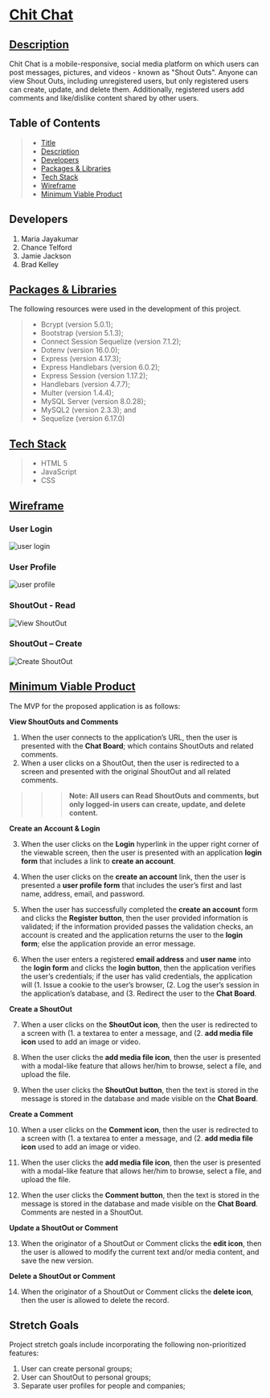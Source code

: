 # [Chit Chat](#title)

## [Description](#description)
Chit Chat is a mobile-responsive, social media platform on which users can post messages, pictures, and videos - known as "Shout Outs". Anyone can view Shout Outs, including unregistered users, but only registered users can create, update, and delete them. Additionally, registered users add comments and like/dislike content shared by other users.

## Table of Contents
> - [Title](#title)
> - [Description](#description)
> - [Developers](#developer)
> - [Packages & Libraries](#resources)
> - [Tech Stack](#stack)
> - [Wireframe](#wireframe)
> - [Minimum Viable Product](#MVP)

## Developers
1. Maria Jayakumar
2. Chance Telford
3. Jamie Jackson
4. Brad Kelley

## [Packages & Libraries](#resources)
The following resources were used in the development of this project.
> - Bcrypt (version 5.0.1);
> - Bootstrap (version 5.1.3);
> - Connect Session Sequelize (version 7.1.2);
> - Dotenv (version 16.0.0);
> - Express (version 4.17.3);
> - Express Handlebars (version 6.0.2);
> - Express Session (version 1.17.2);
> - Handlebars (version 4.7.7);
> - Multer (version 1.4.4);
> - MySQL Server (version 8.0.28);
> - MySQL2 (version 2.3.3); and
> - Sequelize (version 6.17.0)

## [Tech Stack](#stack)
> - HTML 5
> - JavaScript
> - CSS

## [Wireframe](#wireframe)
### User Login
![user login](./public/assets/images/screen1.png)

### User Profile
![user profile](./public/assets/images/screen2.png)

### ShoutOut - Read
![View ShoutOut](./public/assets/images/screen3.png)

### ShoutOut – Create
![Create ShoutOut](./public/assets/images/screen4.png)

## [Minimum Viable Product](#MVP)
The MVP for the proposed application is as follows:

**View ShoutOuts and Comments**
1. When the user connects to the application’s URL, then the user is presented with the **Chat Board**; which contains ShoutOuts and related comments.
2. When a user clicks on a ShoutOut, then the user is redirected to a screen and presented with the original ShoutOut and all related comments.
>>> **Note: All users can Read ShoutOuts and comments, but only logged-in users can create, update, and delete content.**

**Create an Account & Login**

3. When the user clicks on the **Login** hyperlink in the upper right corner of the viewable screen, then the user is presented with an application **login form** that includes a link to **create an account**.

4. When the user clicks on the **create an account** link, then the user is presented a **user profile form** that includes the user’s first and last name, address, email, and password.

5. When the user has successfully completed the **create an account** form and clicks the **Register button**, then the user provided information is validated; if the information provided passes the validation checks, an account is created and the application returns the user to the **login form**; else the application provide an error message.

6. When the user enters a registered **email address** and **user name** into the **login form** and clicks the **login button**, then the application verifies the user’s credentials; if the user has valid credentials, the application will (1. Issue a cookie to the user’s browser, (2. Log the user’s session in the application’s database, and (3. Redirect the user to the **Chat Board**.

**Create a ShoutOut**

7. When a user clicks on the **ShoutOut icon**, then the user is redirected to a screen with (1. a textarea to enter a message, and (2. **add media file icon** used to add an image or video.

8. When the user clicks the **add media file icon**, then the user is presented with a modal-like feature that allows her/him to browse, select a file, and upload the file.

9. When the user clicks the **ShoutOut button**, then the text is stored in the message is stored in the database and made visible on the **Chat Board**.

**Create a Comment**

10. When a user clicks on the **Comment icon**, then the user is redirected to a screen with (1. a textarea to enter a message, and (2. **add media file icon** used to add an image or video.

11. When the user clicks the **add media file icon**, then the user is presented with a modal-like feature that allows her/him to browse, select a file, and upload the file.

12. When the user clicks the **Comment button**, then the text is stored in the message is stored in the database and made visible on the **Chat Board**. Comments are nested in a ShoutOut.

**Update a ShoutOut or Comment**

13. When the originator of a ShoutOut or Comment clicks the **edit icon**, then the user is allowed to modify the current text and/or media content, and save the new version.

**Delete a ShoutOut or Comment**

14. When the originator of a ShoutOut or Comment clicks the **delete icon**, then the user is allowed to delete the record.

## Stretch Goals
Project stretch goals include incorporating the following non-prioritized features:
1. User can create personal groups;
2. User can ShoutOut to personal groups;
3. Separate user profiles for people and companies;
